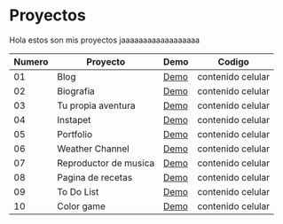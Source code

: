 # Proyectos

Hola estos son mis proyectos jaaaaaaaaaaaaaaaaaa


  Numero |Proyecto |Demo| Codigo
 ---- |---- |--| ------  
   01 |Blog |[Demo](https://vibrant-payne-863334.netlify.app/)| contenido celular 
   02 |Biografia|[Demo](https://quizzical-varahamihira-716d91.netlify.app/)| contenido celular
   03 |Tu propia aventura|[Demo](https://mellifluous-dolphin-db6254.netlify.app/)| contenido celular
   04 |Instapet|[Demo](https://reliable-lebkuchen-b846b7.netlify.app/)| contenido celular 
   05 |Portfolio|[Demo](https://vibrant-payne-863334.netlify.app/)| contenido celular 
   06 |Weather Channel|[Demo](https://vibrant-payne-863334.netlify.app/)| contenido celular 
   07 |Reproductor de musica|[Demo](https://vibrant-payne-863334.netlify.app/)| contenido celular
   08 |Pagina de recetas|[Demo](https://vibrant-payne-863334.netlify.app/)| contenido celular 
   09 |To Do List|[Demo](https://vibrant-payne-863334.netlify.app/)| contenido celular
   10 |Color game|[Demo](https://vibrant-payne-863334.netlify.app/)| contenido celular
   
   
   
